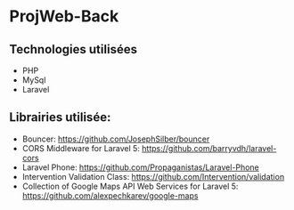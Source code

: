 # ProjWeb-Back

## Technologies utilisées
* PHP
* MySql
* Laravel

## Librairies utilisée:
* Bouncer: https://github.com/JosephSilber/bouncer
* CORS Middleware for Laravel 5: https://github.com/barryvdh/laravel-cors
* Laravel Phone: https://github.com/Propaganistas/Laravel-Phone
* Intervention Validation Class: https://github.com/Intervention/validation
* Collection of Google Maps API Web Services for Laravel 5: https://github.com/alexpechkarev/google-maps
